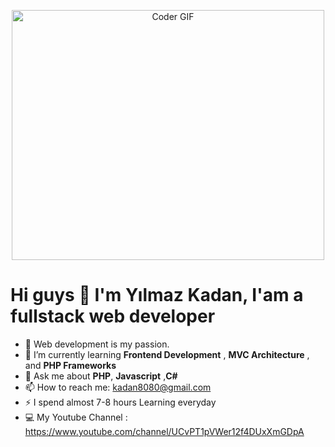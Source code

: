<p align="center">

  <img src="https://media.giphy.com/media/SWoSkN6DxTszqIKEqv/giphy.gif" alt="Coder GIF" width="500" height="400">
  
</p>

# Hi guys 👋  I'm Yılmaz Kadan,  I'am a fullstack web developer 





- 🔭 Web development is my passion.
- 🌱 I’m currently learning **Frontend Development** , **MVC Architecture** , and **PHP Frameworks**
- 💬 Ask me about **PHP**, **Javascript** ,**C#**
- 📫 How to reach me: kadan8080@gmail.com
- ⚡ I spend almost 7-8 hours Learning everyday
- :computer: My Youtube Channel : https://www.youtube.com/channel/UCvPT1pVWer12f4DUxXmGDpA
